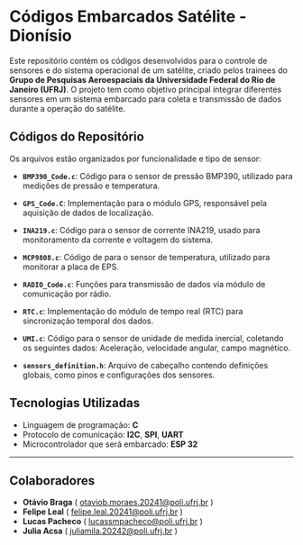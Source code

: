 # Códigos Embarcados Satélite - Dionísio

Este repositório contém os códigos desenvolvidos para o controle de sensores e do sistema operacional de um satélite, criado pelos trainees do **Grupo de Pesquisas Aeroespaciais da Universidade Federal do Rio de Janeiro (UFRJ)**. O projeto tem como objetivo principal integrar diferentes sensores em um sistema embarcado para coleta e transmissão de dados durante a operação do satélite.

## Códigos do Repositório

Os arquivos estão organizados por funcionalidade e tipo de sensor:

- **`BMP390_Code.c`**: Código para o sensor de pressão BMP390, utilizado para medições de pressão e temperatura.
- **`GPS_Code.C`**: Implementação para o módulo GPS, responsável pela aquisição de dados de localização.
- **`INA219.c`**: Código para o sensor de corrente INA219, usado para monitoramento da corrente e voltagem do sistema.
- **`MCP9808.c`**: Código de para o sensor de temperatura, utilizado para monitorar a placa de EPS.

- **`RADIO_Code.c`**: Funções para transmissão de dados via módulo de comunicação por rádio.
- **`RTC.c`**: Implementação do módulo de tempo real (RTC) para sincronização temporal dos dados.
- **`UMI.c`**: Código para o sensor de unidade de medida inercial, coletando os seguintes dados: Aceleração, velocidade angular, campo magnético.
- **`sensors_definition.h`**: Arquivo de cabeçalho contendo definições globais, como pinos e configurações dos sensores.

## Tecnologias Utilizadas

- Linguagem de programação: **C**
- Protocolo de comunicação: **I2C**, **SPI**, **UART**
- Microcontrolador que será embarcado: **ESP 32**


---

## Colaboradores

- **Otávio Braga** ( otaviob.moraes.20241@poli.ufrj.br )
- **Felipe Leal** ( felipe.leal.20241@poli.ufrj.br )
- **Lucas Pacheco** ( lucassmpacheco@poli.ufrj.br )
- **Julia Acsa** ( juliamila.20242@poli.ufrj.br )
